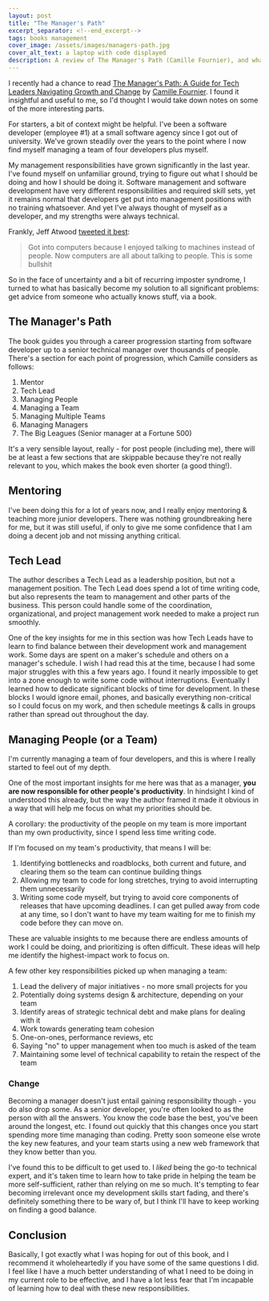 ```yaml
---
layout: post
title: "The Manager's Path"
excerpt_separator: <!--end_excerpt-->
tags: books management
cover_image: /assets/images/managers-path.jpg
cover_alt_text: a laptop with code displayed
description: A review of The Manager's Path (Camille Fournier), and what I learned from it.
---
```

I recently had a chance to read [The Manager's Path: A Guide for Tech Leaders Navigating Growth and Change](https://www.amazon.com/Managers-Path-Leaders-Navigating-Growth/dp/1491973897/ref=sr_1_1?keywords=the+manager%27s+path&qid=1568422992&s=gateway&sr=8-1)
by [Camille Fournier](http://www.camilletalk.com/). I found it insightful and useful to me, so I'd thought I would take down notes on some of the more interesting parts.
<!--end_excerpt-->

For starters, a bit of context might be helpful. I've been a software developer (employee #1) at a small software agency since I got out of university. We've grown steadily over the years to the point where I now find myself managing a team of four developers plus myself.

My management responsibilities have grown significantly in the last year. I've found myself on unfamiliar ground, trying to figure out what I should be doing and how I should be doing it. Software management and software development have very different responsibilities and required skill sets, yet it remains normal that developers get put into management positions with no training whatsoever. And yet I've always thought of myself as a developer, and my strengths were always technical. 

Frankly, Jeff Atwood [tweeted it best](https://twitter.com/codinghorror/status/472488806126714880):
> Got into computers because I enjoyed talking to machines instead of people. Now computers are all about talking to people. This is some bullshit

So in the face of uncertainty and a bit of recurring imposter syndrome, I turned to what has basically become my solution to all significant problems: get advice from someone who actually knows stuff, via a book.

## The Manager's Path
The book guides you through a career progression starting from software developer up to a senior technical manager over thousands of people. There's a section for each point of progression, which Camille considers as follows:

1. Mentor
2. Tech Lead
3. Managing People
4. Managing a Team
5. Managing Multiple Teams
6. Managing Managers
7. The Big Leagues (Senior manager at a Fortune 500)

It's a very sensible layout, really - for post people (including me), there will be at least a few sections that are skippable because they're not really relevant to you, which makes the book even shorter (a good thing!).

## Mentoring
I've been doing this for a lot of years now, and I really enjoy mentoring & teaching more junior developers. There was nothing groundbreaking here for me, but it was still useful, if only to give me some confidence that I am doing a decent job and not missing anything critical.

## Tech Lead
The author describes a Tech Lead as a leadership position, but not a management position. The Tech Lead does spend a lot of time writing code, but also represents the team to management and other parts of the business. This person could handle some of the coordination, organizational, and project management work needed to make a project run smoothly. 

One of the key insights for me in this section was how Tech Leads have to learn to find balance between their development work and management work. Some days are spent on a maker's schedule and others on a manager's schedule. I wish I had read this at the time, because I had some major struggles with this a few years ago. I found it nearly impossible to get into a zone enough to write some code without interruptions. Eventually I learned how to dedicate significant blocks of time for development. In these blocks I would ignore email, phones, and basically everything non-critical so I could focus on my work, and then schedule meetings & calls in groups rather than spread out throughout the day.

## Managing People (or a Team)
I'm currently managing a team of four developers, and this is where I really started to feel out of my depth. 

One of the most important insights for me here was that as a manager, **you are now responsible for other people's productivity**. In hindsight I kind of understood this already, but the way the author framed it made it obvious in a way that will help me focus on what my priorities should be.

A corollary: the productivity of the people on my team is more important than my own productivity, since I spend less time writing code.

If I'm focused on my team's productivity, that means I will be:
 
1. Identifying bottlenecks and roadblocks, both current and future, and clearing them so the team can continue building things
2. Allowing my team to code for long stretches, trying to avoid interrupting them unnecessarily
3. Writing some code myself, but trying to avoid core components of releases that have upcoming deadlines. I can get pulled away from code at any time, so I don't want to have my team waiting for me to finish my code before they can move on.

These are valuable insights to me because there are endless amounts of work I could be doing, and prioritizing is often difficult. These ideas will help me identify the highest-impact work to focus on.

A few other key responsibilities picked up when managing a team:

1. Lead the delivery of major initiatives - no more small projects for you
2. Potentially doing systems design & architecture, depending on your team
2. Identify areas of strategic technical debt and make plans for dealing with it
3. Work towards generating team cohesion
4. One-on-ones, performance reviews, etc 
5. Saying "no" to upper management when too much is asked of the team
6. Maintaining some level of technical capability to retain the respect of the team

### Change

Becoming a manager doesn't just entail gaining responsibility though - you do also drop some. As a senior developer, you're often looked to as the person with all the answers. You know the code base the best, you've been around the longest, etc. I found out quickly that this changes once you start spending more time managing than coding. Pretty soon someone else wrote the key new features, and your team starts using a new web framework that they know better than you. 

I've found this to be difficult to get used to. I *liked* being the go-to technical expert, and it's taken time to learn how to take pride in helping the team be more self-sufficient, rather than relying on me so much. It's tempting to fear becoming irrelevant once my development skills start fading, and there's definitely something there to be wary of, but I think I'll have to keep working on finding a good balance.

## Conclusion

Basically, I got exactly what I was hoping for out of this book, and I recommend it wholeheartedly if you have some of the same questions I did. I feel like I have a much better understanding of what I need to be doing in my current role to be effective, and I have a lot less fear that I'm incapable of learning how to deal with these new responsibilities. 


